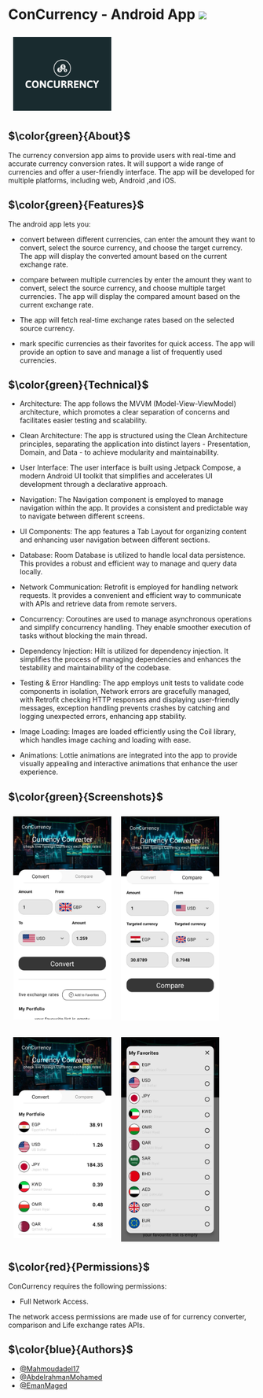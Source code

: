 # ConCurrency - Android App <img height="40" src="https://user-images.githubusercontent.com/25181517/117269608-b7dcfb80-ae58-11eb-8e66-6cc8753553f0.png" />

[<img src="/screenShots/fba33f19-3630-4656-ab4e-bfbf3a3853d3.jpg" align="center"
width="200"
    hspace="10" vspace="10">](/screenShots/fba33f19-3630-4656-ab4e-bfbf3a3853d3.jpg)



## $\color{green}{About}$

The currency conversion app aims to provide users with real-time and accurate currency
conversion rates. It will support a wide range of currencies and offer a user-friendly interface.
The app will be developed for multiple platforms, including web, Android ,and iOS.


## $\color{green}{Features}$


The android app lets you:

+ convert between different currencies, can enter the amount they want to convert, select the source currency, and choose the target currency. The app will display the converted amount based on the current exchange rate.

+ compare between multiple currencies by enter the amount they want to convert, select the source currency, and choose multiple target currencies. The app will display the compared amount based on the current exchange rate.

+ The app will fetch real-time exchange rates based on the selected source currency.

+ mark specific currencies as their favorites for quick access. The app will provide an option to save and manage a list of frequently used currencies.




## $\color{green}{Technical}$

- Architecture: The app follows the MVVM (Model-View-ViewModel) architecture, which promotes a clear separation of concerns and facilitates easier testing and scalability.

- Clean Architecture: The app is structured using the Clean Architecture principles, separating the application into distinct layers - Presentation, Domain, and Data - to achieve modularity and maintainability.

- User Interface: The user interface is built using Jetpack Compose, a modern Android UI toolkit that simplifies and accelerates UI development through a declarative approach.

- Navigation: The Navigation component is employed to manage navigation within the app. It provides a consistent and predictable way to navigate between different screens.

- UI Components: The app features a Tab Layout for organizing content and enhancing user navigation between different sections.

- Database: Room Database is utilized to handle local data persistence. This provides a robust and efficient way to manage and query data locally.

- Network Communication: Retrofit is employed for handling network requests. It provides a convenient and efficient way to communicate with APIs and retrieve data from remote servers.

- Concurrency: Coroutines are used to manage asynchronous operations and simplify concurrency handling. They enable smoother execution of tasks without blocking the main thread.

- Dependency Injection: Hilt is utilized for dependency injection. It simplifies the process of managing dependencies and enhances the testability and maintainability of the codebase.

- Testing & Error Handling:  The app employs unit tests to validate code components in isolation, Network errors are gracefully managed, with Retrofit checking HTTP responses and displaying user-friendly messages, exception handling prevents crashes by catching and logging unexpected errors, enhancing app stability.

- Image Loading: Images are loaded efficiently using the Coil library, which handles image caching and loading with ease.

- Animations: Lottie animations are integrated into the app to provide visually appealing and interactive animations that enhance the user experience.



## $\color{green}{Screenshots}$

[<img src="/screenShots/convert.jpg" align="left"
width="200"
    hspace="10" vspace="10">](/screenShots/convert.jpg)
    
[<img src="/screenShots/compare.jpg" align="center"
width="200"
    hspace="10" vspace="10">](/screenShots/compare.jpg)

[<img src="/screenShots/favorite.jpg" align="left"
width="200"
    hspace="10" vspace="10">](/screenShots/favorite.jpg)
    [<img src="/screenShots/dialog.jpg" align="center"
width="200"
    hspace="10" vspace="10">](/screenShots/dialog.jpg)

## $\color{red}{Permissions}$

ConCurrency requires the following permissions:
- Full Network Access.

The network access permissions are made use of for currency converter, comparison and Life exchange rates APIs.

## $\color{blue}{Authors}$

- [@Mahmoudadel17](https://www.github.com/Mahmoudadel17)
- [@AbdelrahmanMohamed](https://github.com/abdelrahmanmohamed19)
- [@EmanMaged](https://github.com/Amona12345)
